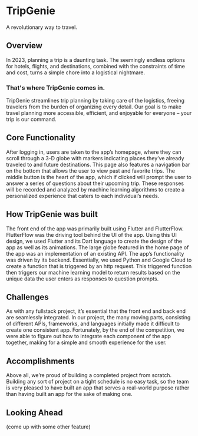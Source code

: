 # TripGenie

A revolutionary way to travel.

## Overview

In 2023, planning a trip is a daunting task. The seemingly endless options for hotels, flights, and destinations, combined with the constraints of time and cost, turns a simple chore into a logistical nightmare. 

### That's where TripGenie comes in. 

TripGenie streamlines trip planning by taking care of the logistics, freeing travelers from the burden of organizing every detail. Our goal is to make travel planning more accessible, efficient, and enjoyable for everyone – your trip is our command.

## Core Functionality

After logging in, users are taken to the app’s homepage, where they can scroll through a 3-D globe with markers indicating places they’ve already traveled to and future destinations. This page also features a navigation bar on the bottom that allows the user to view past and favorite trips. The middle button is the heart of the app, which if clicked will prompt the user to answer a series of questions about their upcoming trip. These responses will be recorded and analyzed by machine learning algorithms to create a personalized experience that caters to each individual’s needs.


## How TripGenie was built

The front end of the app was primarily built using Flutter and FlutterFlow. FlutterFlow was the driving tool behind the UI of the app. Using this UI design, we used Flutter and its Dart language to create the design of the app as well as its animations. The large globe featured in the home page of the app was an implementation of an existing API. The app’s functionality was driven by its backend. Essentially, we used Python and Google Cloud to create a function that is triggered by an http request. This triggered function then triggers our machine learning model to return results based on the unique data the user enters as responses to question prompts.  

## Challenges

As with any fullstack project, it’s essential that the front end and back end are seamlessly integrated. In our project, the many moving parts, consisting of different APIs, frameworks, and languages initially made it difficult to create one consistent app. Fortunately, by the end of the competition, we were able to figure out how to integrate each component of the app together, making for a simple and smooth experience for the user.

## Accomplishments 

Above all, we’re proud of building a completed project from scratch. Building any sort of project on a tight schedule is no easy task, so the team is very pleased to have built an app that serves a real-world purpose rather than having built an app for the sake of making one. 

## Looking Ahead

(come up with some other feature)
